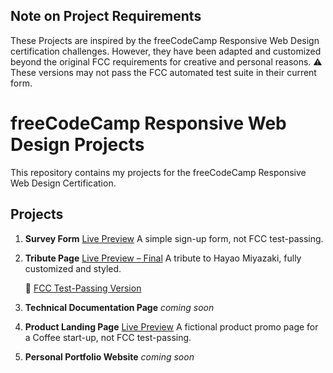 ## Note on Project Requirements
These Projects are inspired by the freeCodeCamp Responsive Web Design certification challenges.
However, they have been adapted and customized beyond the original FCC requirements for creative and personal reasons.
⚠️ These versions may not pass the FCC automated test suite in their current form.

# freeCodeCamp Responsive Web Design Projects

This repository contains my projects for the freeCodeCamp Responsive Web Design Certification.

## Projects

1. **Survey Form**
   [Live Preview](https://github.com/mkawnga/bcc-responsive-web-design/tree/26f7fe518daf7ac6e63b4ac797a58713d31862d4/survey-form)
   A simple sign-up form, not FCC test-passing.

2. **Tribute Page**
   [Live Preview – Final](https://github.com/mkawnga/bcc-responsive-web-design/tree/26f7fe518daf7ac6e63b4ac797a58713d31862d4/tribute-page/final)
   A tribute to Hayao Miyazaki, fully customized and styled.

   🔹 [FCC Test-Passing Version]([./tribute-page/fcc-version/index.html](https://github.com/mkawnga/bcc-responsive-web-design/tree/26f7fe518daf7ac6e63b4ac797a58713d31862d4/tribute-page/fcc-version))


3. **Technical Documentation Page**
   *coming soon*
   

4.  **Product Landing Page**
   [Live Preview](https://github.com/mkawnga/bcc-responsive-web-design/tree/26f7fe518daf7ac6e63b4ac797a58713d31862d4/product-landing-page)
   A fictional product promo page for a Coffee start-up, not FCC test-passing.
   

5. **Personal Portfolio Website**
   *coming soon*
   


